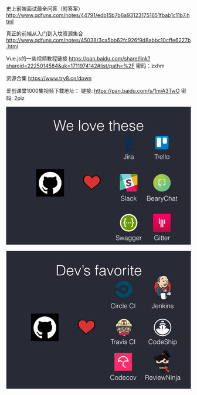 史上前端面试最全问答（附答案）http://www.qdfuns.com/notes/44791/edb15b7b6a931231751651fbab1c11b7.html

真正的前端从入门到入坟资源集合 http://www.qdfuns.com/notes/45038/3ca5bb62fc926f9d8abbc10cffe6227b.html

Vue.js的一些视频教程链接
https://pan.baidu.com/share/link?shareid=2225014584&uk=1711974142#list/path=%2F
密码：zxhm

资源合集 https://www.try8.cn/down

爱创课堂1000集视频下载地址：
链接: https://pan.baidu.com/s/1miA3TwO 密码: 2piz

![](/assets/tools1.png)

![](/assets/tools2.png)